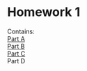 # Homework 1
Contains:    
[Part A](3DScene.html)    
[Part B](ImageProcesser.html)     
[Part C](GameOfLifeColor.html)     
Part D
